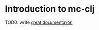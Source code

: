 # Introduction to mc-clj

TODO: write [great documentation](http://jacobian.org/writing/what-to-write/)
